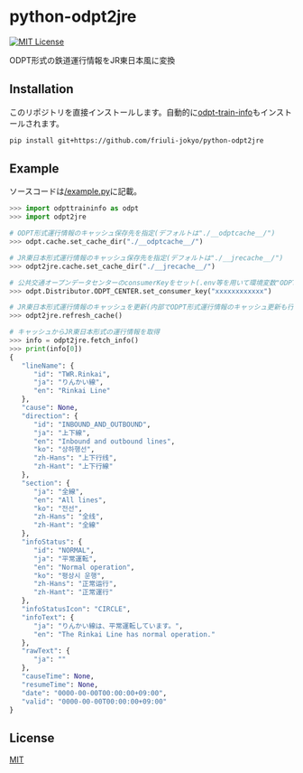 # python-odpt2jre
[![MIT License](https://img.shields.io/badge/license-MIT-blue.svg?style=flat)](LICENSE)

ODPT形式の鉄道運行情報をJR東日本風に変換

## Installation

このリポジトリを直接インストールします。自動的に[odpt-train-info](https://github.com/friuli-jokyo/python-odpt-train-info)もインストールされます。
```bash
pip install git+https://github.com/friuli-jokyo/python-odpt2jre
```

## Example

ソースコードは[/example.py](/example.py)に記載。

```python
>>> import odpttraininfo as odpt
>>> import odpt2jre

# ODPT形式運行情報のキャッシュ保存先を指定(デフォルトは"./__odptcache__/")
>>> odpt.cache.set_cache_dir("./__odptcache__/")

# JR東日本形式運行情報のキャッシュ保存先を指定(デフォルトは"./__jrecache__/")
>>> odpt2jre.cache.set_cache_dir("./__jrecache__/")

# 公共交通オープンデータセンターのconsumerKeyをセット(.env等を用いて環境変数"ODPT_CENTER_TOKEN"を設定すればここでセットする必要はありません)
>>> odpt.Distributor.ODPT_CENTER.set_consumer_key("xxxxxxxxxxxx")

# JR東日本形式運行情報のキャッシュを更新(内部でODPT形式運行情報のキャッシュ更新も行われています)
>>> odpt2jre.refresh_cache()

# キャッシュからJR東日本形式の運行情報を取得
>>> info = odpt2jre.fetch_info()
>>> print(info[0])
{
   "lineName": {
      "id": "TWR.Rinkai",
      "ja": "りんかい線",
      "en": "Rinkai Line"
   },
   "cause": None,
   "direction": {
      "id": "INBOUND_AND_OUTBOUND",
      "ja": "上下線",
      "en": "Inbound and outbound lines",
      "ko": "상하행선",
      "zh-Hans": "上下行线",
      "zh-Hant": "上下行線"
   },
   "section": {
      "ja": "全線",
      "en": "All lines",
      "ko": "전선",
      "zh-Hans": "全线",
      "zh-Hant": "全線"
   },
   "infoStatus": {
      "id": "NORMAL",
      "ja": "平常運転",
      "en": "Normal operation",
      "ko": "평상시 운행",
      "zh-Hans": "正常运行",
      "zh-Hant": "正常運行"
   },
   "infoStatusIcon": "CIRCLE",
   "infoText": {
      "ja": "りんかい線は、平常運転しています。",
      "en": "The Rinkai Line has normal operation."
   },
   "rawText": {
      "ja": ""
   },
   "causeTime": None,
   "resumeTime": None,
   "date": "0000-00-00T00:00:00+09:00",
   "valid": "0000-00-00T00:00:00+09:00"
}
```

## License

[MIT](LICENSE)

